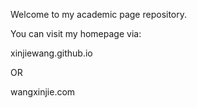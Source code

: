 Welcome to my academic page repository.

You can visit my homepage via:

xinjiewang.github.io

OR 

wangxinjie.com


